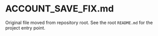 # ACCOUNT_SAVE_FIX.md

Original file moved from repository root. See the root `README.md` for the project entry point.
